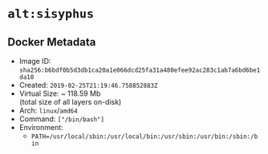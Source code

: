# `alt:sisyphus`

## Docker Metadata

- Image ID: `sha256:b6bdf0b5d3db1ca20a1e066dcd25fa31a480efee92ac283c1ab7a6bd6be1da10`
- Created: `2019-02-25T21:19:46.758852883Z`
- Virtual Size: ~ 118.59 Mb  
  (total size of all layers on-disk)
- Arch: `linux`/`amd64`
- Command: `["/bin/bash"]`
- Environment:
  - `PATH=/usr/local/sbin:/usr/local/bin:/usr/sbin:/usr/bin:/sbin:/bin`
